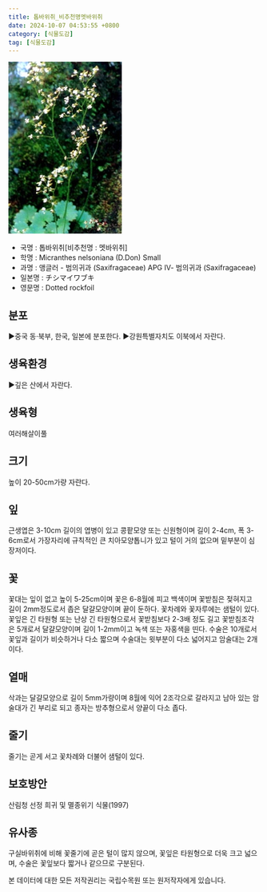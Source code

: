 ```yaml
---
title: 톱바위취_비추천명멧바위취
date: 2024-10-07 04:53:55 +0800
category: [식물도감]
tag: [식물도감]
---
```




![톱바위취[비추천명 : 멧바위취]](/assets/img/fileUpload/plants/basic/Saxifragaceae/Saxifraga/6940/1_th2.JPG)
- 국명 : 톱바위취[비추천명 : 멧바위취]
- 학명 : Micranthes nelsoniana (D.Don) Small
- 과명 : 앵글러 - 범의귀과 (Saxifragaceae) APG Ⅳ- 범의귀과 (Saxifragaceae)
- 일본명 : チシマイワブキ
- 영문명 : Dotted rockfoil


## 분포
▶중국 동·북부, 한국, 일본에 분포한다.
▶강원특별자치도 이북에서 자란다.
## 생육환경
▶깊은 산에서 자란다.
## 생육형
여러해살이풀 
## 크기
높이 20-50cm가량 자란다.
## 잎
근생엽은 3-10cm 길이의 엽병이 있고 콩팥모양 또는 신원형이며 길이 2-4cm, 폭 3-6cm로서 가장자리에 규칙적인 큰 치아모양톱니가 있고 털이 거의 없으며 밑부분이 심장저이다.
## 꽃
꽃대는 잎이 없고 높이 5-25cm이며 꽃은 6-8월에 피고 백색이며 꽃받침은 젖혀지고 길이 2mm정도로서 좁은 달걀모양이며 끝이 둔하다. 꽃차례와 꽃자루에는 샘털이 있다. 꽃잎은 긴 타원형 또는 난상 긴 타원형으로서 꽃받침보다 2-3배 정도 길고 꽃받침조각은 5개로서 달걀모양이며 길이 1-2mm이고 녹색 또는 자홍색을 띤다. 수술은 10개로서 꽃잎과 길이가 비슷하거나 다소 짧으며 수술대는 윗부분이 다소 넓어지고 암술대는 2개이다.
## 열매
삭과는 달걀모양으로 길이 5mm가량이며 8월에 익어 2조각으로 갈라지고 남아 있는 암술대가 긴 부리로 되고 종자는 방추형으로서 양끝이 다소 좁다.
## 줄기
줄기는 곧게 서고 꽃차례와 더불어 샘털이 있다.
## 보호방안
산림청 선정 희귀 및 멸종위기 식물(1997)
## 유사종
구실바위취에 비해 꽃줄기에 곧은 털이 많지 않으며, 꽃잎은 타원형으로 더욱 크고 넓으며, 수술은 꽃잎보다 짧거나 같으므로 구분된다. 






본 데이터에 대한 모든 저작권리는 국립수목원 또는 원저작자에게 있습니다.
